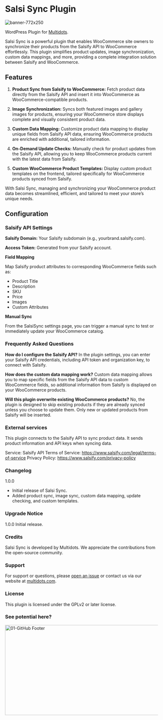 # Salsi Sync Plugin
![banner-772x250](https://github.com/user-attachments/assets/5302a5a6-43e0-4086-9df3-fd2cbd12c864)

WordPress Plugin for [Multidots](https://www.multidots.com/).

Salsi Sync is a powerful plugin that enables WooCommerce site owners to synchronize their products from the Salsify API to WooCommerce effortlessly. This plugin simplifies product updates, image synchronization, custom data mappings, and more, providing a complete integration solution between Salsify and WooCommerce.

## Features

1. **Product Sync from Salsify to WooCommerce:**
   Fetch product data directly from the Salsify API and insert it into WooCommerce as WooCommerce-compatible products.
   
2. **Image Synchronization:**
Syncs both featured images and gallery images for products, ensuring your WooCommerce store displays complete and visually consistent product data.

3. **Custom Data Mapping:**
Customize product data mapping to display unique fields from Salsify API data, ensuring WooCommerce products are enriched with additional, tailored information.

4. **On-Demand Update Checks:**
Manually check for product updates from the Salsify API, allowing you to keep WooCommerce products current with the latest data from Salsify.

5. **Custom WooCommerce Product Templates:**
Display custom product templates on the frontend, tailored specifically for WooCommerce products synced from Salsify.

With Salsi Sync, managing and synchronizing your WooCommerce product data becomes streamlined, efficient, and tailored to meet your store’s unique needs.

## Configuration
### Salsify API Settings
**Salsify Domain:** Your Salsify subdomain (e.g., yourbrand.salsify.com).

**Access Token:** Generated from your Salsify account.

**Field Mapping**

Map Salsify product attributes to corresponding WooCommerce fields such as:
* Product Title
* Description
* SKU
* Price
* Images
* Custom Attributes

**Manual Sync**

From the SalsiSync settings page, you can trigger a manual sync to test or immediately update your WooCommerce catalog.


### Frequently Asked Questions

**How do I configure the Salsify API?**
In the plugin settings, you can enter your Salsify API credentials, including API token and organization key, to connect with Salsify.

**How does the custom data mapping work?**
Custom data mapping allows you to map specific fields from the Salsify API data to custom WooCommerce fields, so additional information from Salsify is displayed on your WooCommerce products.

**Will this plugin overwrite existing WooCommerce products?**
No, the plugin is designed to skip existing products if they are already synced unless you choose to update them. Only new or updated products from Salsify will be inserted.


### External services
This plugin connects to the Salsify API to sync product data. 
It sends product information and API keys when syncing data.

Service: Salsify API
Terms of Service: https://www.salsify.com/legal/terms-of-service
Privacy Policy: https://www.salsify.com/privacy-policy


### Changelog

1.0.0
* Initial release of Salsi Sync.
* Added product sync, image sync, custom data mapping, update checking, and custom templates.

### Upgrade Notice

1.0.0
Initial release.

### Credits
Salsi Sync is developed by Multidots. We appreciate the contributions from the open-source community.

### Support
For support or questions, please [open an issue](https://github.com/multidots/salsisync/issues) or contact us via our website at [multidots.com](http://multidots.com/).


### License
This plugin is licensed under the GPLv2 or later license.

### See potential here?
<a href="https://www.multidots.com/contact-us/" rel="nofollow"><img width="1692" height="296" alt="01-GitHub Footer" src="https://github.com/user-attachments/assets/6b9d63e7-3990-472d-acb9-5e4e51b446fc" /></a>

